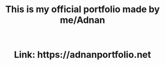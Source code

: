 <h1  style="text-align: center;"> This is my official portfolio made by me/Adnan</h1><br>
<h1  style="text-align: center;"> Link: https://adnanportfolio.net</h1>
